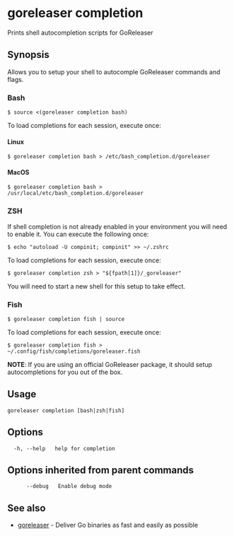# goreleaser completion

Prints shell autocompletion scripts for GoReleaser

## Synopsis

Allows you to setup your shell to autocomple GoReleaser commands and flags.

### Bash

	$ source <(goreleaser completion bash)

To load completions for each session, execute once:

#### Linux

	$ goreleaser completion bash > /etc/bash_completion.d/goreleaser

#### MacOS

	$ goreleaser completion bash > /usr/local/etc/bash_completion.d/goreleaser

### ZSH

If shell completion is not already enabled in your environment you will need to enable it.
You can execute the following once:

	$ echo "autoload -U compinit; compinit" >> ~/.zshrc

To load completions for each session, execute once:

	$ goreleaser completion zsh > "${fpath[1]}/_goreleaser"

You will need to start a new shell for this setup to take effect.

### Fish

	$ goreleaser completion fish | source

To load completions for each session, execute once:

	$ goreleaser completion fish > ~/.config/fish/completions/goreleaser.fish

**NOTE**: If you are using an official GoReleaser package, it should setup autocompletions for you out of the box.

## Usage


```
goreleaser completion [bash|zsh|fish]
```

## Options

```
  -h, --help   help for completion
```

## Options inherited from parent commands

```
      --debug   Enable debug mode
```

## See also

* [goreleaser](/cmd/goreleaser)	 - Deliver Go binaries as fast and easily as possible

